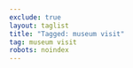 ```yaml
---
exclude: true
layout: taglist
title: "Tagged: museum visit"
tag: museum visit
robots: noindex
---
```

